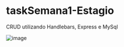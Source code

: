 # taskSemana1-Estagio
CRUD utilizando Handlebars, Express e MySql

![image](https://user-images.githubusercontent.com/49205879/187301346-0890839e-bd0c-4da8-b8d1-d8101891f073.png)

